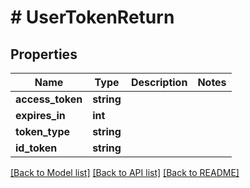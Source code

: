 # # UserTokenReturn

## Properties

Name | Type | Description | Notes
------------ | ------------- | ------------- | -------------
**access_token** | **string** |  |
**expires_in** | **int** |  |
**token_type** | **string** |  |
**id_token** | **string** |  |

[[Back to Model list]](../../README.md#models) [[Back to API list]](../../README.md#endpoints) [[Back to README]](../../README.md)
